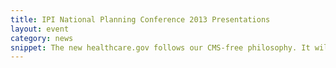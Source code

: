 ```yaml
---
title: IPI National Planning Conference 2013 Presentations
layout: event
category: news
snippet: The new healthcare.gov follows our CMS-free philosophy. It will be a completely static website, generated by Jekyll,
---
```

